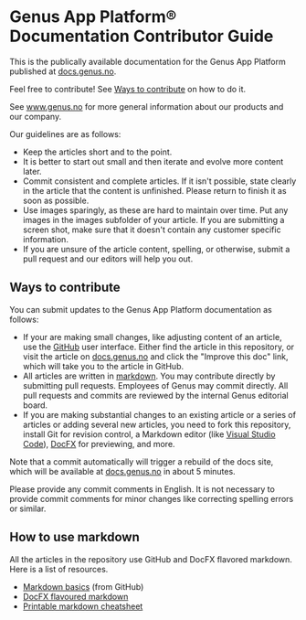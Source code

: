 # Genus App Platform&reg; Documentation Contributor Guide
This is the publically available documentation for the Genus App Platform published at [docs.genus.no](http://genusdocs.azurewebsites.net).

Feel free to contribute! See [Ways to contribute](#ways-to-contribute) on how to do it.

See www.genus.no for more general information about our products and our company.

Our guidelines are as follows:
* Keep the articles short and to the point.
* It is better to start out small and then iterate and evolve more content later.
* Commit consistent and complete articles. If it isn't possible, state clearly in the article that the content is unfinished. Please return to finish it as soon as possible.
* Use images sparingly, as these are hard to maintain over time. Put any images in the images subfolder of your article. If you are submitting a screen shot, make sure that it doesn't contain any customer specific information.
* If you are unsure of the article content, spelling, or otherwise, submit a pull request and our editors will help you out.

## Ways to contribute

You can submit updates to the Genus App Platform documentation as follows:
* If your are making small changes, like adjusting content of an article, use the [GitHub](https://github.com/GenusAS/docs) user interface. Either find the article in this repository, or visit the article on [docs.genus.no](http://genusdocs.azurewebsites.net) and click the "Improve this doc" link, which will take you to the article in GitHub.
* All articles are written in [markdown](https://en.wikipedia.org/wiki/Markdown). You may contribute directly by submitting pull requests. Employees of Genus may commit directly. All pull requests and commits are reviewed by the internal Genus editorial board.
* If you are making substantial changes to an existing article or a series of articles or adding several new articles, you need to fork this repository, install Git for revision control, a Markdown editor (like [Visual Studio Code](https://code.visualstudio.com/)), [DocFX](https://dotnet.github.io/docfx/) for previewing, and more.

Note that a commit automatically will trigger a rebuild of the docs site, which will be available at [docs.genus.no](http://genusdocs.azurewebsites.net) in about 5 minutes.

Please provide any commit comments in English. It is not necessary to provide commit comments for minor changes like correcting spelling errors or similar.

## How to use markdown

All the articles in the repository use GitHub and DocFX flavored markdown. Here is a list of resources.
* [Markdown basics](https://help.github.com/articles/markdown-basics/) (from GitHub)
* [DocFX flavoured markdown](https://dotnet.github.io/docfx/spec/docfx_flavored_markdown.html)
* [Printable markdown cheatsheet](https://guides.github.com/pdfs/markdown-cheatsheet-online.pdf)

